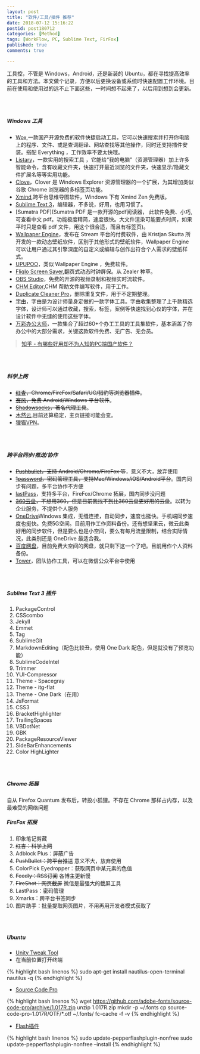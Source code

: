 ```yaml
---
layout: post
title: "软件/工具/插件 推荐"
date: 2018-07-12 15:16:22
postid: post180712
categories: [Method]
tags: [WorkFlow, PC, Sublime Text, FirFox]
published: true
comments: true

---
```


工具控，不管是 Windows，Android，还是新装的 Ubuntu，都在寻找提高效率的工具和方法。本文做个记录，方便以后更换设备或系统时快速配置工作环境。目前在使用和使用过的远不止下面这些，一时间想不起来了，以后用到想到会更新。

<!--more-->


<br>
<br>


##### Windows 工具

+ [Wox](http://www.wox.one/),一款国产开源免费的软件快捷启动工具，它可以快速搜索并打开你电脑上的程序、文件、或是查词翻译、网站查找等其他操作，同时还支持插件安装。搭配 Everything ，工作效率不要太快哦。
+ [Listary](http://www.listary.com/)，一款实用的搜索工具 ，它能给“我的电脑”（资源管理器）加上许多智能命令，含有收藏文件夹，快速打开最近浏览的文件夹，快速显示/隐藏文件扩展名等等实用功能。
+ [Clove](http://cn.ejie.me/)，Clover 是 Windows Explorer 资源管理器的一个扩展，为其增加类似谷歌 Chrome 浏览器的多标签页功能。
+ [Xmind](https://www.xmind.cn/),跨平台思维导图软件，Windows 下有 Xmind Zen 免费版。
+ [Sublime Text 3](http://www.sublimetext.com/)，编辑器，不多说，好用，也用习惯了。
+ [Sumatra PDF](Sumatra PDF 是一款开源的pdf阅读器， 此软件免费、小巧,可查看中文 pdf。功能极度精简，速度很快。大文件渲染可能要点时间，如果平时只是查看 pdf 文件，用这个很合适，而且有标签页)。
+ [Wallpaper Engine](https://store.steampowered.com/app/431960/Wallpaper_Engine/)，发布在 Stream 平台的付费软件，由 Kristjan Skutta 所开发的一款动态壁纸软件，区别于其他形式的壁纸软件，Wallpaper Engine 可以让用户通过其引擎深度的自定义或编辑与创作出符合个人需求的壁纸样式。
+ [UPUPOO](http://www.upupoo.com/)，类似 Wallpaper Engine ，免费软件。
+ [Fliqlo Screen Saver](https://fliqlo.com/),翻页式动态时钟屏保。从 Zealer 种草。
+ [OBS Studio](http://www.obsapp.net/)，免费的开源的视频录制和视频实时流软件。
+ [CHM Editor](https://chmeditor.com/),CHM 帮助文件编写软件，用于工作。
+ [Duplicate Cleaner Pro](https://www.duplicatecleaner.com/)，删除重复文件，用于不定期整理。
+ [字由](http://www.hellofont.cn/)，字由是为设计师量身定做的一款字体工具。字由收集整理了上千款精选字体，设计师可以通过收藏，搜索，标签，案例等快速找到心仪的字体，并在设计软件中无缝的使用这些字体。
+ [万彩办公大师](http://www.wofficebox.com/)，一款集合了超过60+个办工工具的工具集软件，基本涵盖了你办公中的大部分需求，关键这款软件免费、无广告、无会员。
> [知乎 - 有哪些好用却不为人知的PC端国产软件？](https://www.zhihu.com/question/68568875)


<br>
<br>

##### 科学上网

+ ~~[红杏]( http://honx.in/_VYZKCokWGimfSv4y)，Chrome/FireFox/Safari/UC/猎豹等浏览器插件~~。
+ ~~[赛风](http://www.psiphon3.net/zh/index.html)，免费 Android/Windows 平台软件~~。
+ ~~[Shadowsocks](http://shadowsocks.org/en/index.html)，著名代理工具~~。
+ [木然云](https://www.420d.net/),目前还算稳定，主页链接可能会变。
+ [狸猫VPN](https://www.limaojiasu.cn/)。


<br>
<br>


##### 跨平台同步/推送/协作

+ ~~[Pushbullet](https://www.pushbullet.com/)，支持 Android/Chrome/FireFox 等~~，意义不大，放弃使用
+ ~~[1password](https://agilebits.com/onepassword)，密码管理工具，支持Mac/Windows/iOS/Android平台~~。国内同步有问题，多平台协作不方便
+ [lastPass](https://www.lastpass.com/zh)，支持多平台，FireFox/Chrome 拓展，国内同步没问题
+ ~~[360云盘](http://yunpan.360.cn/)，不想用360，但是目前我找不到比360云盘更好用的云盘~~。以转为企业服务，不提供个人服务
+ [OneDrive](https://office.live.com/start/onedrive.aspx?omkt=en-us)Windows 集成，无缝连接，自动同步，速度也挺快。手机端同步速度也挺快。免费5G空间。目前用作工作资料备份。还有想坚果云，微云此类好用的同步软件，但是要么也是小空间，要么有每月流量限制，结合实际情况，此类别还是 OneDrive 最适合我。
+ [百度网盘](http://pan.baidu.com/download)，目前免费大空间的网盘，就只剩下这一个了吧。目前用作个人资料备份。
+ [Tower](https://tower.im/)，团队协作工具，可以在微信公众平台中使用



<br>
<br>


##### Sublime Text 3 插件

1. PackageControl
1. CSScombo
1. Jekyll
1. Emmet
1. Tag
1. SublimeGit
1. MarkdownEditing（配色比较丑，使用 One Dark 配色，但是就没有了预览功能）
1. SublimeCodeIntel
1. Trimmer
1. YUI-Compressor
1. Theme - Spacegray
1. Theme - itg-flat
2. Theme - One Dark（在用）
1. JsFormat
1. CSS3
1. BracketHighlighter
1. TrailingSpaces
1. VBDotNet
1. GBK
1. PackageResourceViewer
1. SideBarEnhancements
1. Color HighLighter



<br>
<br>


##### ~~Chrome 拓展~~
自从 Firefox Quantum 发布后，转投小狐狸。不存在 Chrome 那样占内存，以及最难受的网络问题
##### FireFox 拓展

1. 印象笔记剪藏
1. ~~红杏：科学上网~~
1. Adblock Plus：屏蔽广告
1. ~~PushBullet：跨平台推送~~ 意义不大，放弃使用
1. ColorPick Eyedropper：获取网页中某元素的色值
2. ~~Feedly：RSS订阅~~ 各博主更新慢
3. ~~FireShot：网页截屏~~ 微信是最强大的截屏工具
4. LastPass：密码管理
5. Xmarks：跨平台书签同步
6. 图片助手：批量提取网页图片，不用再用开发者模式获取了


<br>
<br>


<!-- ##### Android APP

1. Croma： 配色方案
2. Color picker：摄像头取色
3. Snapseed： 图像处理
4. VSCO Cam：滤镜
5. Palabre： RSS 订阅，支持 Feedly 账户登陆
6. 多看阅读
7. 印象笔记
8. EverMemo：印象笔记标签
9. 快图浏览


<br>
<br>
 -->

##### Ubuntu

- [Unity Tweak Tool](https://apps.ubuntu.com/cat/applications/unity-tweak-tool/)
- 在当前位置打开终端
  
{% highlight bash linenos %}
sudo apt-get install nautilus-open-terminal
nautilus -q
{% endhighlight %}

- [Source Code Pro](http://here2142.blog.51cto.com/4428192/1612834)

{% highlight bash linenos %}
wget https://github.com/adobe-fonts/source-code-pro/archive/1.017R.zip
unzip 1.017R.zip 
mkdir -p ~/.fonts
cp source-code-pro-1.017R/OTF/*.otf ~/.fonts/
fc-cache -f -v
{% endhighlight %}

- [Flash插件](http://zh.wikihow.com/%E5%9C%A8Ubuntu%E7%B3%BB%E7%BB%9F%E4%B8%8A%E5%AE%89%E8%A3%85Flash-Player)

{% highlight bash linenos %}
sudo update-pepperflashplugin-nonfree
sudo update-pepperflashplugin-nonfree –install
{% endhighlight %}

<br>
<br>
